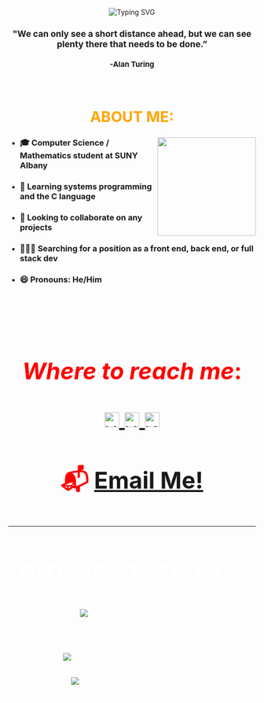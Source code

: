 <div align=center>

  ![Typing SVG](https://readme-typing-svg.demolab.com?font=Fira+Code&size=40&pause=1000&color=6136ff&vCenter=true&width=290&height=40&lines=CursedByJava;Dedicated.;Determined.;Committed.)
</div>
<div align=center style="font-size: 15px">
  
  ### "We can only see a short distance ahead, but we can see plenty there that needs to be done.”

   #### -Alan Turing
</div>
<br>
<div align=center style="font-size: 20px; color: orange">

  ## ABOUT ME: 
</div>
<div align=left>
 <img align=right src="https://media.giphy.com/media/juua9i2c2fA0AIp2iq/giphy.gif" width="200" height="200"/>

  - ### 🎓 Computer Science / Mathematics student at SUNY Albany
  - ### 🌱 Learning systems programming and the C language
  - ### 👯 Looking to collaborate on any projects
  - ### 👨🏾‍💻 Searching for a position as a front end, back end, or full stack dev
  - ### 😄 Pronouns: He/Him
</div>

<br />
<div align=center style="font-size: 40px; color: red">
<br>

  ### _Where to reach me_:
<div align = center>
  <a href="https://www.instagram.com/cursedbyjava/">
    <img alt="Will's Instagram" width="30px" src="https://raw.githubusercontent.com/hussainweb/hussainweb/main/icons/instagram.png" />
  </a>
  <a href="https://twitter.com/CursedByJava">
    <img  alt="Will's Twitter | Twitter" width="30px" src="https://raw.githubusercontent.com/peterthehan/peterthehan/master/assets/twitter.svg" />
  </a>
  <a href="https://www.linkedin.com/in/willterry/">
    <img alt="Will's LinkedIN" width="30px" src="https://raw.githubusercontent.com/peterthehan/peterthehan/master/assets/linkedin.svg" />
  </a>

  ### 📬 <a href="mailto:will.terry1@outlook.com"> Email Me!
  </a>


---

<div align = center style = "font-size: 40px; color: white">

  ### GITHUB STATISTICS
  ![Top Langs](https://github-readme-stats.vercel.app/api/top-langs/?username=CursedByJava&layout=compact&theme=tokyonight&hide_border=true&card_width=825)

  ![GitHub Streak](https://streak-stats.demolab.com?user=CursedByJava&theme=tokyonight&hide_border=true&card_width=400)![GitHub stats](https://github-readme-stats.vercel.app/api?username=CursedByJava&show_icons=true&theme=tokyonight&hide_border=true&card_width=400)
</div>

<!--
**CursedByJava/CursedByJava** is a ✨ _special_ ✨ repository because its `README.md` (this file) appears on your GitHub profile.

Here are some ideas to get you started:

- 🔭 I’m currently working on ...
- 🌱 I’m currently learning ...
- 👯 I’m looking to collaborate on ...
- 🤔 I’m looking for help with ...
- 💬 Ask me about ...
- 📫 How to reach me: ...
- 😄 Pronouns: ...
- ⚡ Fun fact: ...
-->
